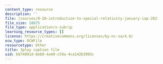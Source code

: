 ```yaml
---
content_type: resource
description: ''
file: /courses/8-20-introduction-to-special-relativity-january-iap-2021/b874091d8eb04a40c59a4ca142b3993c_5QUe51d_22w.srt
file_size: 18875
file_type: application/x-subrip
learning_resource_types: []
license: https://creativecommons.org/licenses/by-nc-sa/4.0/
ocw_type: OCWFile
resourcetype: Other
title: 3play caption file
uid: b874091d-8eb0-4a40-c59a-4ca142b3993c
---
```

